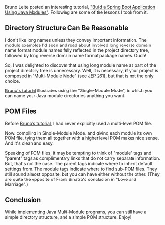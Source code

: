 Bruno Leite posted an interesting tutorial,
["Build a Spring Boot Application Using Java Modules"](https://developer.okta.com/blog/2020/07/27/spring-boot-using-java-modules#create-the-persistence-module).
Following are some of the lessons I took from it.

## Directory Structure Can Be Reasonable

I don't like long names unless they convey important information.
The module examples I'd seen and read about
involved long reverse domain name format module names
fully reflected in the project directory tree,
followed by long reverse domain name format package names.
Ouch!

So, I was delighted to discover that using long module name
as part of the project directory tree is unnecessary.
Well, it is necessary, **if** your project is composed in "Multi-Module Mode"
(see [JEP 261](http://openjdk.java.net/jeps/261)), but that is not the only choice.

[Bruno's tutorial](https://developer.okta.com/blog/2020/07/27/spring-boot-using-java-modules#create-the-persistence-module)
illustrates using the "Single-Module Mode",
in which you can name your Java module directories anything you want.

## POM Files

Before
[Bruno's tutorial](https://developer.okta.com/blog/2020/07/27/spring-boot-using-java-modules#create-the-persistence-module),
I had never explicitly used a multi-level POM file.

Now, compiling in Single-Module Mode,
and giving each module its own POM file,
tying them all together with a higher level POM makes nice sense.
And it's clean and easy.

Speaking of POM files, it may be tempting to think of "module" tags
and "parent" tags as complimentary links that do not carry separate information.
But, that's not the case.
The parent tags indicate where to inherit default settings from.
The module tags indicate where to find sub-POM files.
They still sound almost opposite, but you can have either without the other.
(They are quite the opposite of Frank Sinatra's conclusion in "Love and Marriage".)

## Conclusion

While implementing Java Multi-Module programs, you can still have a simple directory structure, and a simple POM structure.
Enjoy!
